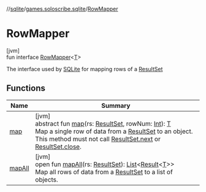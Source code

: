 //[sqlite](../../../index.md)/[games.soloscribe.sqlite](../index.md)/[RowMapper](index.md)

# RowMapper

[jvm]\
fun interface [RowMapper](index.md)&lt;[T](index.md)&gt;

The interface used by [SQLite](../-s-q-lite/index.md) for mapping rows of a [ResultSet](https://docs.oracle.com/javase/8/docs/api/java/sql/ResultSet.html)

## Functions

| Name | Summary |
|---|---|
| [map](map.md) | [jvm]<br>abstract fun [map](map.md)(rs: [ResultSet](https://docs.oracle.com/javase/8/docs/api/java/sql/ResultSet.html), rowNum: [Int](https://kotlinlang.org/api/latest/jvm/stdlib/kotlin-stdlib/kotlin/-int/index.html)): [T](index.md)<br>Map a single row of data from a [ResultSet](https://docs.oracle.com/javase/8/docs/api/java/sql/ResultSet.html) to an object. This method must not call [ResultSet.next](https://docs.oracle.com/javase/8/docs/api/java/sql/ResultSet.html#next--) or [ResultSet.close](https://docs.oracle.com/javase/8/docs/api/java/sql/ResultSet.html#close--). |
| [mapAll](map-all.md) | [jvm]<br>open fun [mapAll](map-all.md)(rs: [ResultSet](https://docs.oracle.com/javase/8/docs/api/java/sql/ResultSet.html)): [List](https://kotlinlang.org/api/latest/jvm/stdlib/kotlin-stdlib/kotlin.collections/-list/index.html)&lt;[Result](https://kotlinlang.org/api/latest/jvm/stdlib/kotlin-stdlib/kotlin/-result/index.html)&lt;[T](index.md)&gt;&gt;<br>Map all rows of data from a [ResultSet](https://docs.oracle.com/javase/8/docs/api/java/sql/ResultSet.html) to a list of objects. |
